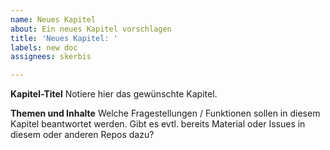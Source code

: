 ```yaml
---
name: Neues Kapitel
about: Ein neues Kapitel vorschlagen
title: 'Neues Kapitel: '
labels: new doc
assignees: skerbis

---
```


**Kapitel-Titel**
Notiere hier das gewünschte Kapitel.

**Themen und Inhalte**
Welche Fragestellungen / Funktionen sollen in diesem Kapitel beantwortet werden. Gibt es evtl. bereits Material oder Issues in diesem oder anderen Repos dazu?
